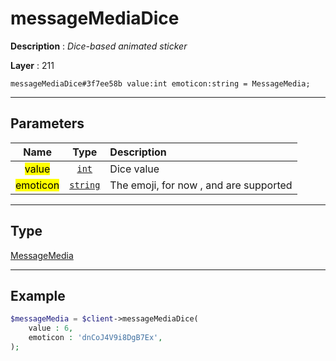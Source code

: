 # messageMediaDice

**Description** : *Dice\-based animated sticker*

**Layer** : 211

```tl
messageMediaDice#3f7ee58b value:int emoticon:string = MessageMedia;
```

---

## Parameters

| Name | Type | Description |
| :---: | :---: | :--- |
| <mark>value</mark> | [`int`](type/int) | Dice value |
| <mark>emoticon</mark> | [`string`](type/string) | The emoji, for now ,  and  are supported |

---

## Type

[MessageMedia](type/MessageMedia)

---

## Example

```php
$messageMedia = $client->messageMediaDice(
	value : 6,
	emoticon : 'dnCoJ4V9i8DgB7Ex',
);
```